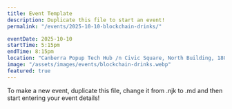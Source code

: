 ```yaml
---
title: Event Template
description: Duplicate this file to start an event!
permalink: "/events/2025-10-10-blockchain-drinks/"

eventDate: 2025-10-10
startTime: 5:15pm
endTime: 8:15pm
location: "Canberra Popup Tech Hub /n Civic Square, North Building, 180 London Circuit, Canberra"
image: "/assets/images/events/blockchain-drinks.webp"
featured: true
---
```


To make a new event, duplicate this file, change it from .njk to .md and then start entering your event details!

